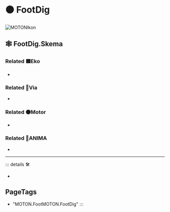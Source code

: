 # 🟠 <motor>FootDig</motor>

![MOTONIkon](/Ikon/Motor_Ikon.png)

## 🕸 FootDig.Skema

### Related 🟩<ekos>Eko</ekos>

-

### Related 🔻<via>Via</via>

-

### Related 🟠<motor>Motor</motor>

-

### Related 💜<anima>ANIMA</anima>

-

---

<!-- =================================================== -->
<!-- =================================================== -->
<!-- =================================================== -->
<!-- =================================================== -->
<!-- =================================================== -->
::: details 🛠

-

<h2>PageTags</h2>

- "MOTON.FootMOTON.FootDig"
:::
